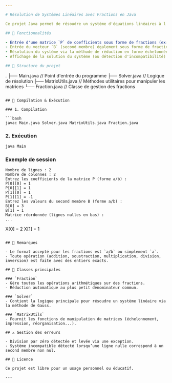 ```yaml
---

# Résolution de Systèmes Linéaires avec Fractions en Java

Ce projet Java permet de résoudre un système d'équations linéaires à l'aide de la méthode d'échelonnement (réduction de Gauss), en travaillant avec des **fractions exactes** plutôt que des flottants pour éviter les erreurs d'arrondi.

## 🧠 Fonctionnalités

- Entrée d'une matrice `P` de coefficients sous forme de fractions (ex: `2/3`, `5`, etc.).
- Entrée du vecteur `B` (second membre) également sous forme de fractions.
- Résolution du système via la méthode de réduction en forme échelonnée.
- Affichage de la solution du système (ou détection d'incompatibilité).

## 📂 Structure du projet

```
.
├── Main.java          // Point d'entrée du programme
├── Solver.java        // Logique de résolution
├── MatrixUtils.java   // Méthodes utilitaires pour manipuler les matrices
└── Fraction.java      // Classe de gestion des fractions
```

## 🔧 Compilation & Exécution

### 1. Compilation

```bash
javac Main.java Solver.java MatrixUtils.java Fraction.java
```

### 2. Exécution

```bash
java Main
```

### Exemple de session

```
Nombre de lignes : 2
Nombre de colonnes : 2
Entrez les coefficients de la matrice P (forme a/b) :
P[0][0] = 1
P[0][1] = 1
P[1][0] = 1
P[1][1] = -1
Entrez les valeurs du second membre B (forme a/b) :
B[0] = 3
B[1] = 1
Matrice réordonnée (lignes nulles en bas) :
...
```

X[0] = 2
X[1] = 1
```

## 📌 Remarques

- Le format accepté pour les fractions est `a/b` ou simplement `a`.
- Toute opération (addition, soustraction, multiplication, division, inversion) est faite avec des entiers exacts.

## 📘 Classes principales

### `Fraction`
- Gère toutes les opérations arithmétiques sur des fractions.
- Réduction automatique au plus petit dénominateur commun.

### `Solver`
- Contient la logique principale pour résoudre un système linéaire via la méthode de Gauss.

### `MatrixUtils`
- Fournit les fonctions de manipulation de matrices (échelonnement, impression, réorganisation...).

## ⚠️ Gestion des erreurs

- Division par zéro détectée et levée via une exception.
- Système incompatible détecté lorsqu’une ligne nulle correspond à un second membre non nul.

## 📄 Licence

Ce projet est libre pour un usage personnel ou éducatif.

---
